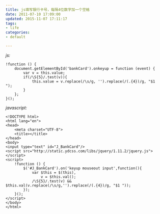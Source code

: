 ```yaml
---
title: js填写银行卡号，每隔4位数字加一个空格
date: 2011-07-10 17:09:00
updated: 2015-11-07 17:11:17
tags: 
- life
categories: 
- default

---
```

*js:*

    !function () {
        document.getElementById('bankCard').onkeyup = function (event) {
            var v = this.value;
            if(/\S{5}/.test(v)){
                this.value = v.replace(/\s/g, '').replace(/(.{4})/g, "$1 ");
            }
        };
    }();


<!--more-->


*javascript:*

    <!DOCTYPE html>
    <html lang="en">
    <head>
        <meta charset="UTF-8">
        <title></title>
    </head>
    <body>
    <input type="text" id="J_BankCard"/>
    <script src="http://static.ydcss.com/libs/jquery/1.11.2/jquery.js"></script>
    <script>
        !function () {
            $('#J_BankCard').on('keyup mouseout input',function(){
                var $this = $(this),
                    v = $this.val();
                /\S{5}/.test(v) && $this.val(v.replace(/\s/g,'').replace(/(.{4})/g, "$1 "));
            });
        }();
    </script>
    </body>
    </html>